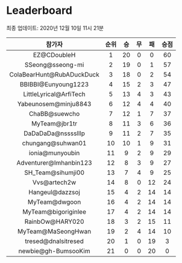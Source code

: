 # Leaderboard
최종 업데이트: 2020년 12월 10일 11시 21분




| 참가자 | 순위 | 승 | 무 | 패 | 승점 |
|:---:|:---:|:---:|:---:|:---:|:---:|
| EZ@CDoubleH | 1 | 20 | 0 | 0 | 60 |
| SSeong@sseong-mi | 2 | 19 | 0 | 1 | 57 |
| ColaBearHunt@RubADuckDuck | 3 | 18 | 0 | 2 | 54 |
| BBIBBI@Eunyoung1223 | 4 | 15 | 2 | 3 | 47 |
| LittleLyrical@ArfiTech | 5 | 13 | 4 | 3 | 43 |
| Yabeunosem@minju8843 | 6 | 12 | 4 | 4 | 40 |
| ChaBB@suewcho | 7 | 12 | 1 | 7 | 37 |
| MyTeam@jbr1tr | 8 | 11 | 3 | 6 | 36 |
| DaDaDaDa@nsssslllp | 9 | 11 | 2 | 7 | 35 |
| chungang@suhwan01 | 10 | 10 | 1 | 9 | 31 |
| ionia@munyoubin | 11 | 9 | 2 | 9 | 29 |
| Adventurer@Imhanbin123 | 12 | 8 | 3 | 9 | 27 |
| SH_Team@sihumji00 | 13 | 7 | 4 | 9 | 25 |
| Vvs@artech2w | 14 | 8 | 0 | 12 | 24 |
| Hangeul@dazzsoj | 15 | 4 | 2 | 14 | 14 |
| MyTeam@dwgoon | 16 | 4 | 2 | 14 | 14 |
| MyTeam@bigoriginlee | 17 | 4 | 2 | 14 | 14 |
| RainbOw@HARY020 | 18 | 3 | 2 | 15 | 11 |
| MyTeam@MaSeongHwan | 19 | 2 | 4 | 14 | 10 |
| tresed@dnalsitresed | 20 | 1 | 0 | 19 | 3 |
| newbie@gh-BumsooKim | 21 | 0 | 0 | 20 | 0 |